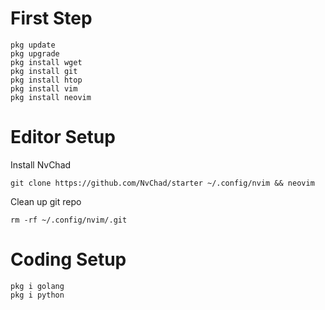 # First Step

```
pkg update
pkg upgrade
pkg install wget
pkg install git
pkg install htop
pkg install vim
pkg install neovim
```

# Editor Setup
Install NvChad
```
git clone https://github.com/NvChad/starter ~/.config/nvim && neovim
```    

Clean up git repo
```
rm -rf ~/.config/nvim/.git
```

# Coding Setup
```
pkg i golang
pkg i python
```
